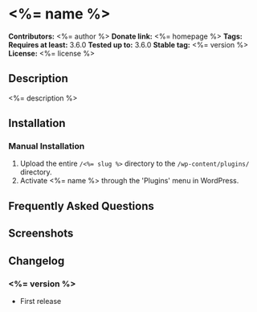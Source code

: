 # <%= name %> #
**Contributors:**      <%= author %>
**Donate link:**       <%= homepage %>
**Tags:**
**Requires at least:** 3.6.0
**Tested up to:**      3.6.0
**Stable tag:**        <%= version %>
**License:**           <%= license %>

## Description ##

<%= description %>

## Installation ##

### Manual Installation ###

1. Upload the entire `/<%= slug %>` directory to the `/wp-content/plugins/` directory.
2. Activate <%= name %> through the 'Plugins' menu in WordPress.

## Frequently Asked Questions ##


## Screenshots ##


## Changelog ##

### <%= version %> ###
* First release
